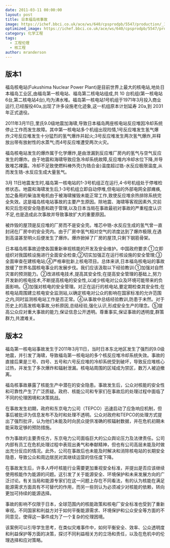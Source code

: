 ```yaml
---
date: 2011-03-11 00:00:00
layout: post
title: 日本福岛核事故
image: https://ichef.bbci.co.uk/ace/ws/640/cpsprodpb/5547/production/_117513812_56344583.jpg.webp
optimized_image: https://ichef.bbci.co.uk/ace/ws/640/cpsprodpb/5547/production/_117513812_56344583.jpg.webp
category: 化学工程
tags:
  - 工程伦理
  - 核工程
author: mranderson
---
```



## 版本1

福岛核电站(Fukushima Nuclear Power Plant)是目前世界上最大的核电站,地处日本福岛工业区,由福岛第一核电站、福岛第二核电站组成,共 10 台机组(第一核电站6台,第二核电站4台),均为沸水堆。福岛第一核电站1号机组于1971年3月投入商业运行,已经服役40a,出现了许多设施老化迹象,这一机组原本计划延寿 20a,到 2031年正式退役。

2011年3月11日,里氏9.0级地震加海啸,导致日本福岛两座核电站反应堆因冷却系统停止工作而发生故障。其中第一核电站多个机组出现险情,1号反应堆发生氢气爆炸;2号反应堆发生十分猛烈的氢气爆炸并起火;3号反应堆发生两次氢气爆炸,并释放出带有放射性的水蒸气;而4号反应堆遭受两次火灾。

福岛核电站发生的爆炸属于化学爆炸,是由泄漏到反应堆厂房内的氢气与空气反应发生的爆炸。由于地震和海啸导致应急冷却系统故障,反应堆内冷却水位下降,并导致堆芯裸露。冷却不足致使燃料棒外壳(为锆合金)温度超过锆-水反应极限温度,从而发生锆-水反应生成大量氢气。

3月 11日地震发生时,福岛第一核电站的1-3号机组正在运行,4-6号机组处于停堆检修状态。地震和海啸发生后,1-3号机组立即自动停堆,但电站的外部电网全部瘫痪,加之备用的柴油发电机由于被海啸摧毁未能正常工作,致使反应堆余热排除系统完全失效。这是福岛核电站事故的主要产生原因。除地震、海啸等客观因素外,灾前和灾后忽视安全隐患和疏于管理,以及日本当局在事故最初对事故的严重程度认识不足,也是造成此次事故并导致事故扩大的重要原因。

被炸毁的屋顶是反应堆的厂房而不是安全壳。堆芯中锆-水反应生成的氢气曾一直封闭在厂房中的安全壳内。由于厂房中氢气相对空气的浓度达到了爆炸极限,在遇到高温甚至明火后便发生了爆炸。爆炸掀掉了厂房的屋顶,只剩下钢筋骨架。

日本福岛核事故迫使各国重新审视核能的开发及安全维护。中国政府要求:①立即组织对我国核设施进行全面安全检查;②切实加强正在运行核设施的安全管理;③全面审查在建核电站;④严格审批新上核电项目。总体来讲,日本福岛核电站的事故放缓了世界名国核电事业的发展步伐。我们应该汲取以下经验教训:①加强对自然灾害的预测能力。②改进核电技术,提高其安全性;在提高安全管理的基础上,努力开发新的核电技术,不断提高核电的安全性,以减少核电对公众及环境可能带来的负面影响。③加强对核电的安全管理。对正在运行的核电站,要定期检查其安全性;在核电站周围建立核电安全监测站,以确定核电对公众的影响在国家标准的允许范围之内,同时监测核电站工作是否正常。④从事故中总结经验教训,防患于未然。对于历史上的高发核电事故,分析原因,总结经验,强化认识,形成安全生产的理念。⑤提高公众应对重大事故的能力,保证信息公开透明。尊重事实,保证事故的透明度,群策群力,共渡难关。

## 版本2


福岛第一核电站事故发生于2011年3月11日，当时日本东北地区发生了强烈的9.0级地震，并引发了海啸，导致福岛第一核电站的多个核反应堆冷却系统失效。事故的直接后果是三号、四号、五号和六号反应堆的冷却系统受到破坏，导致反应堆核心过热，并发生了多次爆炸和辐射泄漏。核电站周围的区域成为禁区，数万人被迫撤离。

福岛核事故暴露了核能生产中潜在的安全隐患。事故发生后，公众对核能的安全性和可靠性产生了广泛质疑。政府、核能公司和专家们在事故后的处理过程中面临了不同的伦理困境和决策挑战。

在事故发生初期，政府和东京电力公司（TEPCO）迅速启动了应急响应机制，但事后被批评为信息发布不及时和处理不透明。公众对政府和TEPCO的处理方式提出了强烈批评，认为他们未能及时向民众提供准确的核辐射数据，并在危机初期未能采取足够的预防措施。

作为事故的主要责任方，东京电力公司面临巨大的公众舆论压力及法律责任。公司内部有员工在危机处理过程中表现出勇气和奉献精神，但也有公司高层未能及时做出充分反应的情况。此外，公司在事故后也未能及时解决和消除核电站的长期安全隐患，导致公众和周边居民对其继续运营的信任度下降。

在事故发生后，许多人呼吁核能行业需要更加重视安全标准，并提出是否应该继续使用核能作为能源的问题。这引发了关于能源安全、环境保护和未来发展方向的广泛讨论。有关当局和能源专家们在这一问题上存在不同看法，有的认为核能在满足能源需求方面具有不可替代的作用，而另一些则认为必须减少对核能的依赖，转向更加可持续的能源选择。

事故的影响不仅限于日本，全球范围内的核能政策和核电厂安全标准也受到了重新审视。不同国家和利益方对于如何平衡能源需求、环境保护和公众安全等方面的不同意见，使得这一事件成为了一个复杂的伦理困境。

该案例可以引导学生思考，在类似灾难事件中，如何平衡安全、效率、公众透明度和利益保护等方面的决策，探讨不同利益相关方的立场和责任，以及在危机中的伦理选择和应对策略。









